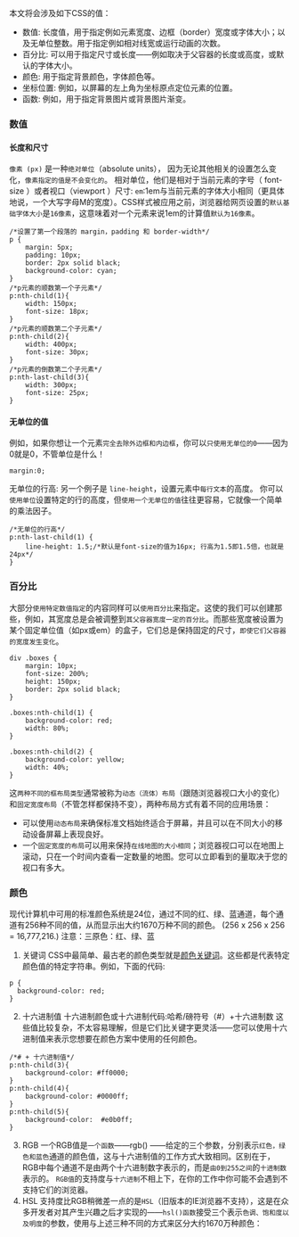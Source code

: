 本文将会涉及如下CSS的值：
- 数值: 长度值，用于指定例如元素宽度、边框（border）宽度或字体大小；以及无单位整数。用于指定例如相对线宽或运行动画的次数。
- 百分比: 可以用于指定尺寸或长度——例如取决于父容器的长度或高度，或默认的字体大小。
- 颜色: 用于指定背景颜色，字体颜色等。
- 坐标位置: 例如，以屏幕的左上角为坐标原点定位元素的位置。
- 函数: 例如，用于指定背景图片或背景图片渐变。

### 数值
#### 长度和尺寸
`像素 (px)` 是一种`绝对单位`（absolute units）， 因为无论其他相关的设置怎么变化，`像素指定的值是不会变化的`。
相对单位，他们是相对于当前元素的字号（ font-size ）或者视口（viewport ）尺寸:
`em`:1em与当前元素的字体大小相同（更具体地说，一个大写字母M的宽度）。CSS样式被应用之前，浏览器给网页设置的`默认基础字体大小`是`16像素`，这意味着对一个元素来说1em的计算值`默认为16像素`。
```
/*设置了第一个段落的 margin，padding 和 border-width*/
p {
    margin: 5px;
    padding: 10px;
    border: 2px solid black;
    background-color: cyan;
}
/*p元素的顺数第一个子元素*/
p:nth-child(1){
    width: 150px;
    font-size: 18px;
}
/*p元素的顺数第二个子元素*/
p:nth-child(2){
    width: 400px;
    font-size: 30px;
}
/*p元素的倒数第二个子元素*/
p:nth-last-child(3){
    width: 300px;
    font-size: 25px;
}
```

#### 无单位的值
例如，如果你想让一个元素`完全去除外边框和内边框`，你可以`只使用无单位的0`——因为0就是0，不管单位是什么！
```
margin:0;
```
无单位的行高:
另一个例子是 `line-height`，设置元素中`每行文本`的高度。
你可以`使用单位`设置特定的行的高度，但`使用一个无单位的值`往往更容易，它就像一个简单的乘法因子。
```
/*无单位的行高*/
p:nth-last-child(1) {
    line-height: 1.5;/*默认是font-size的值为16px; 行高为1.5即1.5倍，也就是24px*/
}
```

### 百分比
大部分`使用特定数值指定`的内容同样可以`使用百分比`来指定。这使的我们可以创建那些，例如，其宽度总是会被调整到`其父容器宽度一定的百分比`。而那些宽度被设置为某个固定单位值（如px或em）的盒子，它们总是保持固定的尺寸，`即使它们父容器的宽度发生变化`。

```
div .boxes {
    margin: 10px;
    font-size: 200%;
    height: 150px;
    border: 2px solid black;
}

.boxes:nth-child(1) {
    background-color: red;
    width: 80%;
}

.boxes:nth-child(2) {
    background-color: yellow;
    width: 40%;
}
```
这`两种不同的框布局类型`通常被称为`动态（流体）布局`（跟随浏览器视口大小的变化）和`固定宽度布局`（不管怎样都保持不变），两种布局方式有着不同的应用场景：
- 可以使用`动态布局`来确保标准文档始终适合于屏幕，并且可以在不同大小的移动设备屏幕上表现良好。
- 一个`固定宽度的布局`可以用来保持`在线地图的大小相同`；浏览器视口可以在地图上滚动，只在一个时间内查看一定数量的地图。您可以立即看到的量取决于您的视口有多大。

### 颜色
现代计算机中可用的标准颜色系统是24位，通过不同的红、绿、蓝通道，每个通道有256种不同的值，从而显示出大约1670万种不同的颜色。  (256 x 256 x 256 = 16,777,216.)
注意：三原色：红、绿、蓝
1. 关键词
CSS中最简单、最古老的颜色类型就是[颜色关键词](https://developer.mozilla.org/zh-CN/docs/Web/CSS/color_value#Color_keywords)。这些都是代表特定颜色值的特定字符串。例如，下面的代码:

```
p {
  background-color: red;
}
```
2. 十六进制值
十六进制颜色或十六进制代码:哈希/磅符号（#）+十六进制数
这些值比较复杂，不太容易理解，但是它们比关键字更灵活——您可以使用十六进制值来表示您想要在颜色方案中使用的任何颜色。
```
/*# + 十六进制值*/
p:nth-child(3){
    background-color: #ff0000;
}
p:nth-child(4){
    background-color: #0000ff;
}
p:nth-child(5){
    background-color:  #e0b0ff;
}
```
3. RGB
一个RGB值是`一个函数`——rgb() ——给定的三个参数，分别表示`红色，绿色和蓝色`通道的颜色值，这与十六进制值的工作方式大致相同。区别在于，RGB中每个通道不是由两个十六进制数字表示的，而是`由0到255之间`的`十进制数`表示的。
`RGB值`的支持度与`十六进制`不相上下，在你的工作中你可能不会遇到不支持它们的浏览器。
4. HSL
支持度比RGB稍微差一点的是`HSL`（旧版本的IE浏览器不支持），这是在众多开发者对其产生兴趣之后才实现的——`hsl()函数`接受三个表示`色调、饱和度以及明度`的参数，使用与上述三种不同的方式来区分大约1670万种颜色：



























